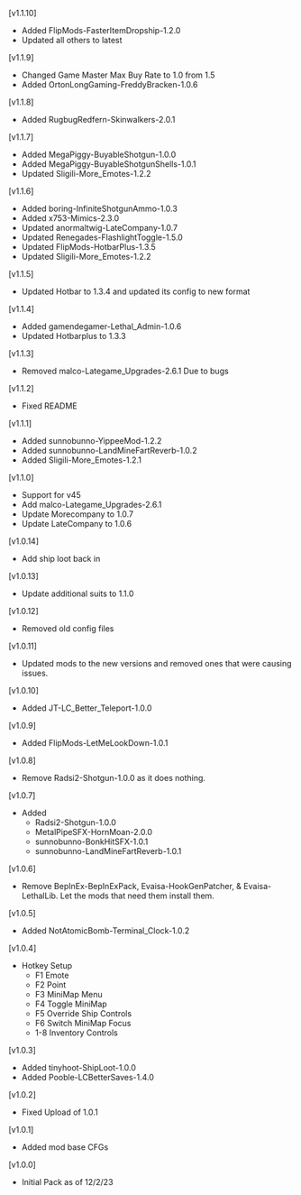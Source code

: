 [v1.1.10]

+ Added FlipMods-FasterItemDropship-1.2.0
+ Updated all others to latest

[v1.1.9]

+ Changed Game Master Max Buy Rate to 1.0 from 1.5
+ Added OrtonLongGaming-FreddyBracken-1.0.6

[v1.1.8]

+ Added RugbugRedfern-Skinwalkers-2.0.1

[v1.1.7]

+ Added MegaPiggy-BuyableShotgun-1.0.0
+ Added MegaPiggy-BuyableShotgunShells-1.0.1
+ Updated Sligili-More_Emotes-1.2.2

[v1.1.6]

+ Added boring-InfiniteShotgunAmmo-1.0.3
+ Added x753-Mimics-2.3.0
+ Updated anormaltwig-LateCompany-1.0.7
+ Updated Renegades-FlashlightToggle-1.5.0
+ Updated FlipMods-HotbarPlus-1.3.5
+ Updated Sligili-More_Emotes-1.2.2

[v1.1.5]

+ Updated Hotbar to 1.3.4 and updated its config to new format

[v1.1.4]

+ Added gamendegamer-Lethal_Admin-1.0.6
+ Updated Hotbarplus to 1.3.3

[v1.1.3]

+ Removed malco-Lategame_Upgrades-2.6.1 Due to bugs

[v1.1.2]

+ Fixed README

[v1.1.1]

+ Added sunnobunno-YippeeMod-1.2.2
+ Added sunnobunno-LandMineFartReverb-1.0.2
+ Added Sligili-More_Emotes-1.2.1

[v1.1.0]

+ Support for v45
+ Add malco-Lategame_Upgrades-2.6.1
+ Update Morecompany to 1.0.7
+ Update LateCompany to 1.0.6

[v1.0.14]

+ Add ship loot back in

[v1.0.13]

+ Update additional suits to 1.1.0

[v1.0.12]

+ Removed old config files

[v1.0.11]

+ Updated mods to the new versions and removed ones that were causing issues.

[v1.0.10]

+ Added JT-LC_Better_Teleport-1.0.0

[v1.0.9]

+ Added FlipMods-LetMeLookDown-1.0.1

[v1.0.8]

+ Remove Radsi2-Shotgun-1.0.0 as it does nothing.

[v1.0.7]

+ Added
	+ Radsi2-Shotgun-1.0.0
	+ MetalPipeSFX-HornMoan-2.0.0
	+ sunnobunno-BonkHitSFX-1.0.1
	+ sunnobunno-LandMineFartReverb-1.0.1

[v1.0.6]

+ Remove BepInEx-BepInExPack, Evaisa-HookGenPatcher, & Evaisa-LethalLib. Let the mods that need them install them.
 

[v1.0.5]

+ Added NotAtomicBomb-Terminal_Clock-1.0.2

[v1.0.4]

+ Hotkey Setup
	+ F1 Emote
	+ F2 Point
	+ F3 MiniMap Menu
	+ F4 Toggle MiniMap
	+ F5 Override Ship Controls
	+ F6 Switch MiniMap Focus
	+ 1-8 Inventory Controls

[v1.0.3]

+ Added tinyhoot-ShipLoot-1.0.0
+ Added Pooble-LCBetterSaves-1.4.0
 
[v1.0.2]

+ Fixed Upload of 1.0.1

[v1.0.1]

+ Added mod base CFGs

[v1.0.0]

+ Initial Pack as of 12/2/23
